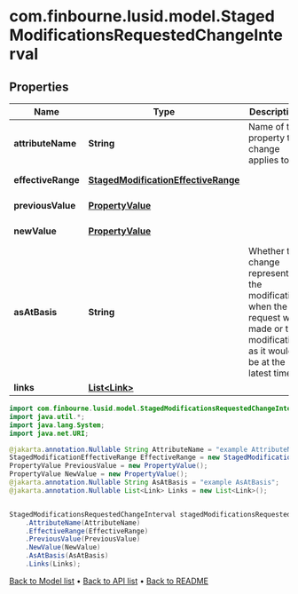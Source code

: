 # com.finbourne.lusid.model.StagedModificationsRequestedChangeInterval

## Properties

Name | Type | Description | Notes
------------ | ------------- | ------------- | -------------
**attributeName** | **String** | Name of the property the change applies to. | [optional] [default to String]
**effectiveRange** | [**StagedModificationEffectiveRange**](StagedModificationEffectiveRange.md) |  | [optional] [default to StagedModificationEffectiveRange]
**previousValue** | [**PropertyValue**](PropertyValue.md) |  | [optional] [default to PropertyValue]
**newValue** | [**PropertyValue**](PropertyValue.md) |  | [optional] [default to PropertyValue]
**asAtBasis** | **String** | Whether the change represents the modification when the request was made or the modification as it would be at the latest time. | [optional] [default to String]
**links** | [**List&lt;Link&gt;**](Link.md) |  | [optional] [default to List<Link>]

```java
import com.finbourne.lusid.model.StagedModificationsRequestedChangeInterval;
import java.util.*;
import java.lang.System;
import java.net.URI;

@jakarta.annotation.Nullable String AttributeName = "example AttributeName";
StagedModificationEffectiveRange EffectiveRange = new StagedModificationEffectiveRange();
PropertyValue PreviousValue = new PropertyValue();
PropertyValue NewValue = new PropertyValue();
@jakarta.annotation.Nullable String AsAtBasis = "example AsAtBasis";
@jakarta.annotation.Nullable List<Link> Links = new List<Link>();


StagedModificationsRequestedChangeInterval stagedModificationsRequestedChangeIntervalInstance = new StagedModificationsRequestedChangeInterval()
    .AttributeName(AttributeName)
    .EffectiveRange(EffectiveRange)
    .PreviousValue(PreviousValue)
    .NewValue(NewValue)
    .AsAtBasis(AsAtBasis)
    .Links(Links);
```


[Back to Model list](../README.md#documentation-for-models) &#8226; [Back to API list](../README.md#documentation-for-api-endpoints) &#8226; [Back to README](../README.md)
